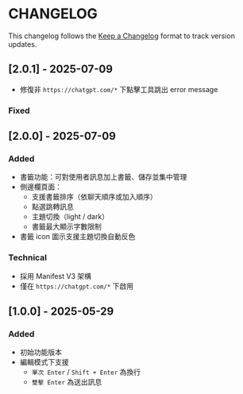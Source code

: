 # CHANGELOG

This changelog follows the [Keep a Changelog](https://keepachangelog.com/zh-TW/1.1.0/) format to track version updates.

## [2.0.1] - 2025-07-09

- 修復非 `https://chatgpt.com/*` 下點擊工具跳出 error message

### Fixed

## [2.0.0] - 2025-07-09

### Added

- 書籤功能：可對使用者訊息加上書籤、儲存並集中管理
- 側邊欄頁面：
  - 支援書籤排序（依聊天順序或加入順序）
  - 點選跳轉訊息
  - 主題切換（light / dark）
  - 書籤最大顯示字數限制
- 書籤 icon 圖示支援主題切換自動反色

### Technical

- 採用 Manifest V3 架構
- 僅在 `https://chatgpt.com/*` 下啟用

## [1.0.0] - 2025-05-29

### Added

- 初始功能版本
- 編輯模式下支援
  - `單次 Enter` / `Shift + Enter` 為換行
  - `雙擊 Enter` 為送出訊息

